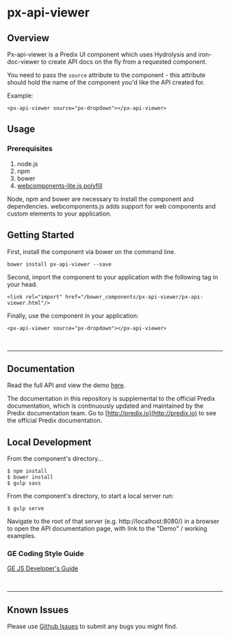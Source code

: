 # px-api-viewer

## Overview

Px-api-viewer is a Predix UI component which uses Hydrolysis and iron-doc-viewer to create API docs on the fly from a requested component.

You need to pass the `source` attribute to the component - this attribute should hold the name of the component you'd like the API created for.

Example:

    <px-api-viewer source="px-dropdown"></px-api-viewer>



## Usage

### Prerequisites
1. node.js
2. npm
3. bower
4. [webcomponents-lite.js polyfill](https://github.com/webcomponents/webcomponentsjs)

Node, npm and bower are necessary to install the component and dependencies. webcomponents.js adds support for web components and custom elements to your application.

## Getting Started

First, install the component via bower on the command line.

```
bower install px-api-viewer --save
```

Second, import the component to your application with the following tag in your head.

```
<link rel="import" href="/bower_components/px-api-viewer/px-api-viewer.html"/>
```

Finally, use the component in your application:

```
<px-api-viewer source="px-dropdown"></px-api-viewer>
```

<br />
<hr />

## Documentation

Read the full API and view the demo [here](https://predixdev.github.io/px-api-viewer).

The documentation in this repository is supplemental to the official Predix documentation, which is continuously updated and maintained by the Predix documentation team. Go to [http://predix.io](http://predix.io) to see the official Predix documentation.


## Local Development

From the component's directory...

```
$ npm install
$ bower install
$ gulp sass
```

From the component's directory, to start a local server run:

```
$ gulp serve
```

Navigate to the root of that server (e.g. http://localhost:8080/) in a browser to open the API documentation page, with link to the "Demo" / working examples.




### GE Coding Style Guide
[GE JS Developer's Guide](https://github.com/GeneralElectric/javascript)

<br />
<hr />

## Known Issues

Please use [Github Issues](https://github.com/PredixDev/px-api-viewer/issues) to submit any bugs you might find.

